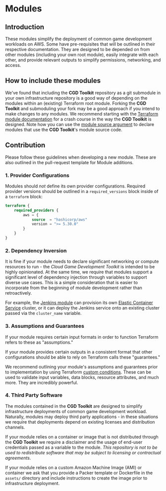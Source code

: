# Modules

## Introduction

These modules simplify the deployment of common game development workloads on AWS. Some have pre-requisites that will be outlined in their respective documentation. They are designed to be depended on from other modules (including your own root module), easily integrate with each other, and provide relevant outputs to simplify permissions, networking, and access.

## How to include these modules

We've found that including the **CGD Toolkit** repository as a git submodule in your own infrastructure repository is a good way of depending on the modules within an (existing) Terraform root module. Forking the **CGD Toolkit** and submoduling your fork may be a good approach if you intend to make changes to any modules. We recommend starting with the [Terraform module documentation](https://developer.hashicorp.com/terraform/language/modules) for a crash course in the way the **CGD Toolkit** is designed. Note how you can use the [module source argument](https://developer.hashicorp.com/terraform/language/modules/sources) to declare modules that use the **CGD Toolkit**'s module source code.

## Contribution

Please follow these guidelines when developing a new module. These are also outlined in the pull-request template for Module additions.

### 1. Provider Configurations

Modules should *not* define its own provider configurations. Required provider versions should be outlined in a `required_versions` block inside of a `terraform` block:

```terraform
terraform {
    required_providers {
        aws = {
            source  = "hashicorp/aws"
            version = ">= 5.30.0"
        }
    }
}
```

### 2. Dependency Inversion

It is fine if your module needs to declare significant networking or compute resources to run - the *Cloud Game Development Toolkit* is intended to be highly opinionated. At the same time, we require that modules support a significant level of dependency injection through variables to support diverse use cases. This is a simple consideration that is easier to incorporate from the beginning of module development rather than retroactively.

For example, the [Jenkins module](./jenkins/jenkins.md) can provision its own [Elastic Container Service](https://aws.amazon.com/ecs/) cluster, or it can deploy the Jenkins service onto an existing cluster passed via the `cluster_name` variable.

### 3. Assumptions and Guarantees

If your module requires certain input formats in order to function Terraform refers to these as "assumptions."

If your module provides certain outputs in a consistent format that other configurations should be able to rely on Terraform calls these "guarantees."

We recommend outlining your module's assumptions and guarantees prior to implementation by using Terraform [custom conditions](https://developer.hashicorp.com/terraform/language/expressions/custom-conditions). These can be used to validate input variables, data blocks, resource attributes, and much more. They are incredibly powerful.

### 4. Third Party Software

The modules contained in the **CGD Toolkit** are designed to simplify infrastructure deployments of common game development workload. Naturally, modules may deploy third party applications - in these situations we require that deployments depend on existing licenses and distribution channels.

If your module relies on a container or image that is not distributed through the **CGD Toolkit** we require a disclaimer and the usage of end-user credentials passed as a variable to the module. *This repository is not to be used to redistribute software that may be subject to licensing or contractual agreements*.

If your module relies on a custom Amazon Machine Image (AMI) or container we ask that you provide a Packer template or Dockerfile in the `assets/` directory and include instructions to create the image prior to infrastructure deployment.
